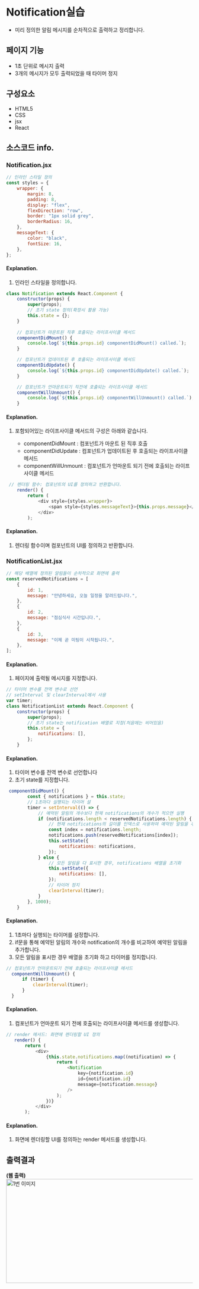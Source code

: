 # Notification실습

- 미리 정의한 알림 메시지를 순차적으로 출력하고 정리합니다.

## 페이지 기능

- 1초 단위로 메시지 출력
- 3개의 메시지가 모두 출력되었을 때 타이머 정지

## 구성요소

- HTML5
- CSS
- jsx
- React


## 소스코드 info.

### Notification.jsx

```js
// 인라인 스타일 정의
const styles = {
    wrapper: {
        margin: 8,
        padding: 8,
        display: "flex",
        flexDirection: "row",
        border: "1px solid grey",
        borderRadius: 16,
    },
    messageText: {
        color: "black",
        fontSize: 16,
    },
};
```
#### Explanation.


1. 인라인 스타일을 정의합니다.
  

```js
class Notification extends React.Component {
    constructor(props) {
        super(props);
        // 초기 state 정의(확장시 활용 가능)
        this.state = {};
    }
    
    // 컴포넌트가 마운트된 직후 호출되는 라이프사이클 메서드
    componentDidMount() {
        console.log(`${this.props.id} componentDidMount() called.`);
    }

    // 컴포넌트가 업데이트된 후 호출되는 라이프사이클 메서드
    componentDidUpdate() {
        console.log(`${this.props.id} componentDidUpdate() called.`);
    }

    // 컴포넌트가 언마운트되기 직전에 호출되는 라이프사이클 메서드
    componentWillUnmount() {
        console.log(`${this.props.id} componentWillUnmount() called.`);
    }
```
#### Explanation.


1. 포함되어있는 라이프사이클 메서드의 구성은 아래와 같습니다.

   - componentDidMount : 컴포넌트가 마운트 된 직후 호출
   - componentDidUpdate : 컴포넌트가 업데이트된 후 호출되는 라이프사이클 메서드
   - componentWillUnmount : 컴포넌트가 언마운트 되기 전에 호출되는 라이프사이클 메서드

```js
 // 렌더링 함수: 컴포넌트의 UI를 정의하고 반환합니다.
    render() {
        return (
            <div style={styles.wrapper}>
                <span style={styles.messageText}>{this.props.message}</span>
            </div>
        );
```
#### Explanation.


1. 렌더링 함수이며 컴포넌트의 UI를 정의하고 반환합니다.










### NotificationList.jsx

```js
// 해당 배열에 정의된 알림들이 순차적으로 화면에 출력
const reservedNotifications = [
    {
        id: 1,
        message: "안녕하세요, 오늘 일정을 알려드립니다.",
    },
    {
        id: 2,
        message: "점심식사 시간입니다.",
    },
    {
        id: 3,
        message: "이제 곧 미팅이 시작됩니다.",
    },
];
```
#### Explanation.


1. 페이지에 출력될 메시지를 지정합니다.
  

```js
// 타이머 변수를 전역 변수로 선언
// setInterval 및 clearInterval에서 사용
var timer;
class NotificationList extends React.Component {
    constructor(props) {
        super(props);
        // 초기 state는 notification 배열로 지정(처음에는 비어있음)
        this.state = {
            notifications: [],
        };
    }
```
#### Explanation.


1. 타이머 변수를 전역 변수로 선언합니다
2. 초기 state를 지정합니다.

```js
 componentDidMount() {
        const { notifications } = this.state;
        // 1초마다 실행되는 타이머 설
        timer = setInterval(() => {
            // 예약된 알림의 개수보다 현재 notifications의 개수가 적으면 실행
            if (notifications.length < reservedNotifications.length) {
                // 현재 notifications의 길이를 인덱스로 사용하여 예약된 알림을 추가
                const index = notifications.length;
                notifications.push(reservedNotifications[index]);
                this.setState({
                    notifications: notifications,
                });
            } else {
                // 모든 알림을 다 표시한 경우, notifications 배열을 초기화
                this.setState({
                    notifications: [],
                });
                // 타이머 정지
                clearInterval(timer);
            }
        }, 1000);
    }
```
#### Explanation.


1. 1초마다 실행되는 타이머를 설정합니다.
2. if문을 통해 예약된 알림의 개수와 notification의 개수를 비교하여 예약된 알림을 추가합니다.
3. 모든 알림을 표시한 경우 배열을 초기화 하고 타이머를 정지합니다.


  ```js
 // 컴포넌트가 언마운트되기 전에 호출되는 라이프사이클 메서드
    componentWillUnmount() {
        if (timer) {
            clearInterval(timer);
        }
    }
```
#### Explanation.


1. 컴포넌트가 언마운트 되기 전에 호출되는 라이프사이클 메서드를 생성합니다.

 ```js
// render 메서드: 화면에 렌더링할 UI 정의
    render() {
        return (
            <div>
                {this.state.notifications.map((notification) => {
                    return (
                        <Notification
                            key={notification.id}
                            id={notification.id}
                            message={notification.message}
                        />
                    );
                })}
            </div>
        );
```
#### Explanation.


1. 화면에 렌더링할 UI를 정의하는 render 메서드를 생성합니다.
   
## 출력결과

<b>(웹 출력)</b>
<br><img src="img_01.png" width="700" height="280" title="px(픽셀) 크기 설정" alt="1번 이미지"></img><br/>

